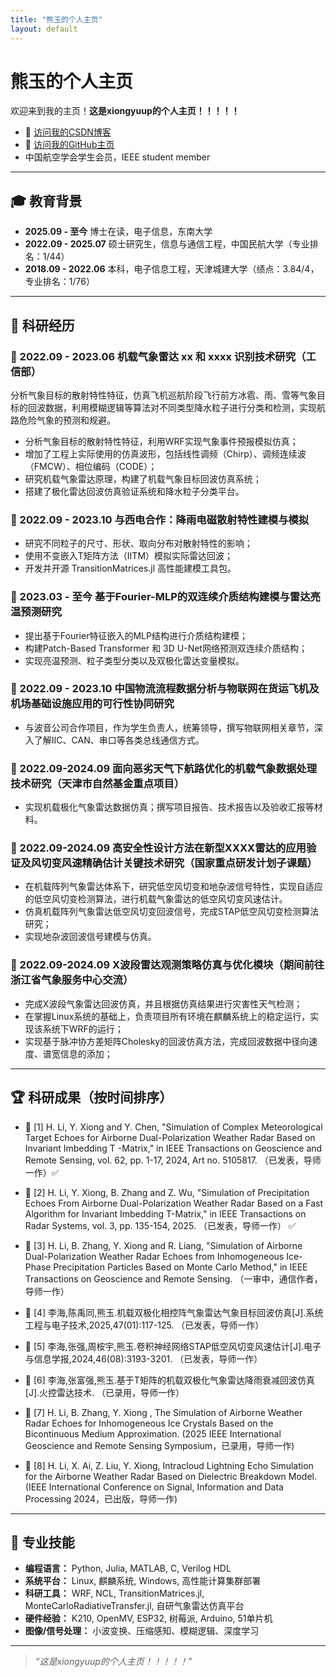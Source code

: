 ```yaml
---
title: "熊玉的个人主页"
layout: default
---
```


# 熊玉的个人主页

欢迎来到我的主页！**这是xiongyuup的个人主页！！！！！**

- 🔗 [访问我的CSDN博客](https://your-csdn-link.com)
- 🔗 [访问我的GitHub主页](https://github.com/xiongyuup)
- 中国航空学会学生会员，IEEE student member

---

## 🎓 教育背景

- **2025.09 - 至今** 博士在读，电子信息，东南大学  
- **2022.09 - 2025.07** 硕士研究生，信息与通信工程，中国民航大学（专业排名：1/44）  
- **2018.09 - 2022.06** 本科，电子信息工程，天津城建大学（绩点：3.84/4，专业排名：1/76）  

---

## 🧪 科研经历

### 📌 2022.09 - 2023.06 机载气象雷达 xx 和 xxxx 识别技术研究（工信部）

分析气象目标的散射特性特征，仿真飞机巡航阶段飞行前方冰雹、雨、雪等气象目标的回波数据，利用模糊逻辑等算法对不同类型降水粒子进行分类和检测，实现航路危险气象的预测和规避。

- 分析气象目标的散射特性特征，利用WRF实现气象事件预报模拟仿真；
- 增加了工程上实际使用的仿真波形，包括线性调频（Chirp）、调频连续波（FMCW）、相位编码（CODE）；
- 研究机载气象雷达原理，构建了机载气象目标回波仿真系统；
- 搭建了极化雷达回波仿真验证系统和降水粒子分类平台。

### 📌 2022.09 - 2023.10 与西电合作：降雨电磁散射特性建模与模拟

- 研究不同粒子的尺寸、形状、取向分布对散射特性的影响；
- 使用不变嵌入T矩阵方法（IITM）模拟实际雷达回波；
- 开发并开源 TransitionMatrices.jl 高性能建模工具包。

### 📌 2023.03 - 至今 基于Fourier-MLP的双连续介质结构建模与雷达亮温预测研究

- 提出基于Fourier特征嵌入的MLP结构进行介质结构建模；
- 构建Patch-Based Transformer 和 3D U-Net网络预测双连续介质结构；
- 实现亮温预测、粒子类型分类以及双极化雷达变量模拟。

### 📌 2022.09 - 2023.10 中国物流流程数据分析与物联网在货运飞机及机场基础设施应用的可行性协同研究

- 与波音公司合作项目，作为学生负责人，统筹领导，撰写物联网相关章节，深入了解IIC、CAN、串口等各类总线通信方式。
  
### 📌 2022.09-2024.09 面向恶劣天气下航路优化的机载气象数据处理技术研究（天津市自然基金重点项目）

- 实现机载极化气象雷达数据仿真；撰写项目报告、技术报告以及验收汇报等材料。

### 📌 2022.09-2024.09 高安全性设计方法在新型XXXX雷达的应用验证及风切变风速精确估计关键技术研究（国家重点研发计划子课题）

- 在机载阵列气象雷达体系下，研究低空风切变和地杂波信号特性，实现自适应的低空风切变检测算法，进行机载气象雷达的低空风切变风速估计。
- 仿真机载阵列气象雷达低空风切变回波信号，完成STAP低空风切变检测算法研究；
- 实现地杂波回波信号建模与仿真。
  
### 📌 2022.09-2024.09 X波段雷达观测策略仿真与优化模块（期间前往浙江省气象服务中心交流）

- 完成X波段气象雷达回波仿真，并且根据仿真结果进行灾害性天气检测；
- 在掌握Linux系统的基础上，负责项目所有环境在麒麟系统上的稳定运行，实现该系统下WRF的运行；
- 实现基于脉冲协方差矩阵Cholesky的回波仿真方法，完成回波数据中径向速度、谱宽信息的添加；


---

## 🏆 科研成果（按时间排序）

- 📄 [1]	H. Li, Y. Xiong and Y. Chen, "Simulation of Complex Meteorological Target Echoes for Airborne Dual-Polarization Weather Radar Based on Invariant Imbedding T -Matrix," in IEEE Transactions on Geoscience and Remote Sensing, vol. 62, pp. 1-17, 2024, Art no. 5105817. （已发表，导师一作）✅

- 📄 [2]	H. Li, Y. Xiong, B. Zhang and Z. Wu, "Simulation of Precipitation Echoes From Airborne Dual-Polarization Weather Radar Based on a Fast Algorithm for Invariant Imbedding T-Matrix," in IEEE Transactions on Radar Systems, vol. 3, pp. 135-154, 2025. （已发表，导师一作） ✅

- 📝 [3]	H. Li, B. Zhang, Y. Xiong and R. Liang, "Simulation of Airborne Dual-Polarization Weather Radar Echoes from Inhomogeneous Ice-Phase Precipitation Particles Based on Monte Carlo Method," in IEEE Transactions on Geoscience and Remote Sensing. （一审中，通信作者，导师一作）

- 📝 [4]	李海,陈禹同,熊玉.机载双极化相控阵气象雷达气象目标回波仿真[J].系统工程与电子技术,2025,47(01):117-125. （已发表，导师一作）

- 📝 [5]	李海,张强,周桉宇,熊玉.卷积神经网络STAP低空风切变风速估计[J].电子与信息学报,2024,46(08):3193-3201. （已发表，导师一作）

- 📝 [6]	李海,张富强,熊玉.基于T矩阵的机载双极化气象雷达降雨衰减回波仿真[J].火控雷达技术. （已录用，导师一作）

- 📝 [7]	H. Li, B. Zhang, Y. Xiong , The Simulation of Airborne Weather Radar Echoes for Inhomogeneous Ice Crystals Based on the Bicontinuous Medium Approximation. (2025 IEEE International Geoscience and Remote Sensing Symposium，已录用，导师一作)
  
- 📝 [8]	H. Li, X. Ai, Z. Liu, Y. Xiong, Intracloud Lightning Echo Simulation for the Airborne Weather Radar Based on Dielectric Breakdown Model. (IEEE International Conference on Signal, Information and Data Processing 2024，已出版，导师一作)

---

## 💼 专业技能

- **编程语言：** Python, Julia, MATLAB, C, Verilog HDL  
- **系统平台：** Linux, 麒麟系统, Windows, 高性能计算集群部署  
- **科研工具：** WRF, NCL, TransitionMatrices.jl, MonteCarloRadiativeTransfer.jl, 自研气象雷达仿真平台  
- **硬件经验：** K210, OpenMV, ESP32, 树莓派, Arduino, 51单片机  
- **图像/信号处理：** 小波变换、压缩感知、模糊逻辑、深度学习  

---

> *“这是xiongyuup的个人主页！！！！！”*
